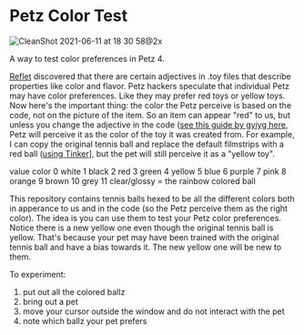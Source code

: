 
# Petz Color Test
![CleanShot 2021-06-11 at 18 30 58@2x](https://user-images.githubusercontent.com/1251094/121757953-0da26480-cae5-11eb-9bf4-68b6e48c9370.jpg)

A way to test color preferences in Petz 4.

[Reflet](https://reflettage.wixsite.com/yabiko/) discovered that there are certain adjectives in .toy files that describe properties like color and flavor. Petz hackers speculate that individual Petz may have color preferences. Like they may prefer red toys or yellow toys. Now here's the important thing: the color the Petz perceive is based on the code, not on the picture of the item. So an item can appear "red" to us, but unless you change the adjective in the code ([see this guide by gyiyg here](https://gyiyg.neocities.org/itemhextut.html), Petz will perceive it as the color of the toy it was created from. For example, I can copy the original tennis ball and replace the default filmstrips with a red ball ([using Tinker](https://www.sherlocksoftware.org/page.php?id=15)], but the pet will still perceive it as a "yellow toy". 

value	color
0	white
1	black
2	red
3	green
4	yellow
5	blue
6	purple
7	pink
8	orange
9	brown
10	grey
11	clear/glossy = the rainbow colored ball



This repository contains tennis balls hexed to be all the different colors both in apperance to us and in the code (so the Petz perceive them as the right color). The idea is you can use them to test your Petz color preferences. Notice there is a new yellow one even though the original tennis ball is yellow. That's because your pet may have been trained with the original tennis ball and have a bias towards it. The new yellow one will be new to them.

To experiment:

1. put out all the colored ballz
2. bring out a pet
3. move your cursor outside the window and do not interact with the pet
4. note which ballz your pet prefers
